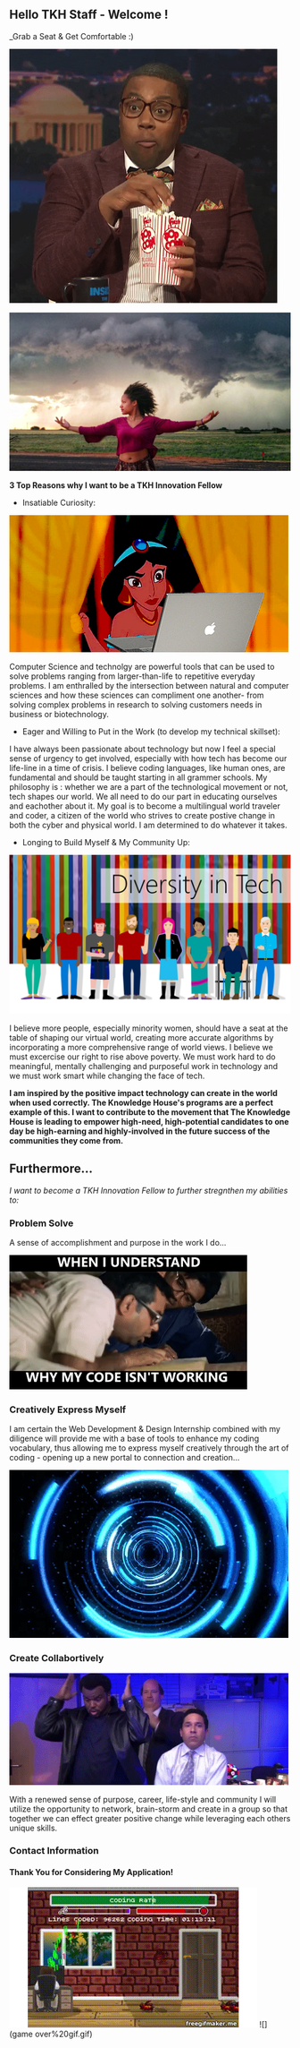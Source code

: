 ## Hello TKH Staff - Welcome ! 

_Grab a Seat & Get Comfortable :)

![](popcorn.gif)

</div>

![](tornado.jpeg)

**3 Top Reasons why I want to be a TKH Innovation Fellow**

* Insatiable Curiosity:

![](jasminecomp.gif) 

Computer Science and technolgy are powerful tools that can be used to solve problems ranging from larger-than-life to repetitive everyday problems. I am enthralled by the intersection between natural and computer sciences and how these sciences can compliment one another- from solving complex problems in research to solving customers needs in business or biotechnology.

 * Eager and Willing to Put in the Work (to develop my technical skillset):

I have always been passionate about technology but now I feel a special sense of urgency to get involved, especially with how tech has become our life-line in a time of crisis. I believe coding languages, like human ones, are fundamental and should be taught starting in all grammer schools. My philosophy is : whether we are a part of the technological movement or not, tech shapes our world. We all need to do our part in educating ourselves and eachother about it. My goal is to become a multilingual world traveler and coder, a citizen of the world who strives to create postive change in both the cyber and physical world. I am determined to do whatever it takes.

 * Longing to Build Myself & My Community Up:

![](diversity%20in%20tech.png)

I believe more people, especially minority women, should have a seat at the table of shaping our virtual world, creating more accurate algorithms by incorporating a more comprehensive range of world views. I believe we must excercise our right to rise above poverty. We must work hard to do meaningful, mentally challenging and purposeful work in technology and we must work smart while changing the face of tech.

**I am inspired by the positive impact technology can create in the world when used correctly. The Knowledge House's programs are a perfect example of this. I want to contribute to the movement that The Knowledge House is leading to empower high-need, high-potential candidates to one day be high-earning and highly-involved in the future success of the communities they come from.**


## Furthermore...
_I want to become a TKH Innovation Fellow to further stregnthen my abilities to:_

### Problem Solve
A sense of accomplishment and purpose in the work I do...

![](aha%20moment%20code.gif)

### Creatively Express Myself
I am certain the Web Development & Design Internship combined with my diligence will provide me with a base of tools to enhance my coding vocabulary, thus allowing me to express myself creatively through the art of coding - opening up a new portal to connection and creation...

![](portal%20cs.gif)

### Create Collabortively
![](teamworkoffice.gif)

With a renewed sense of purpose, career, life-style and community I will utilize the opportunity to network, brain-storm and create in a group so that together we can effect greater positive change while leveraging each others unique skills.


### Contact Information

#### Thank You for Considering My Application!

![](codingvideogame.gif)
![](game over%20gif.gif)



